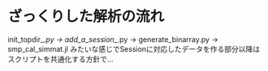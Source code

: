 # ざっくりした解析の流れ
init\_topdir\_*.py -> add\_a\_session\_*.py -> generate\_binarray.py -> smp\_cal\_simmat.jl
みたいな感じでSessionに対応したデータを作る部分以降はスクリプトを共通化する方針で...
